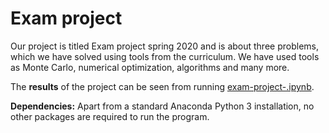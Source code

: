 # Exam project

Our project is titled Exam project spring 2020 and is about three problems, which we have solved using tools from the curriculum. We have used tools as Monte Carlo, numerical optimization, algorithms and many more. 

The **results** of the project can be seen from running [exam-project-.ipynb](exam-project-.ipynb).

**Dependencies:** Apart from a standard Anaconda Python 3 installation, no other packages are required to run the program. 

